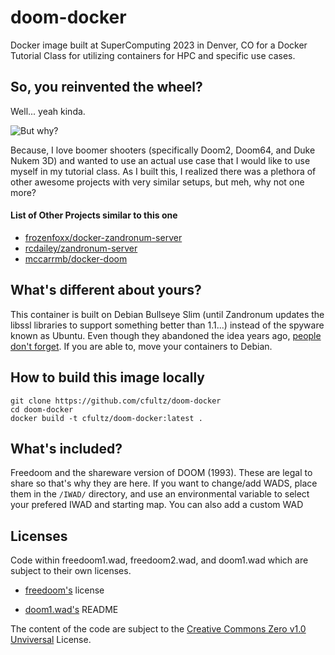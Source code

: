 # doom-docker
Docker image built at SuperComputing 2023 in Denver, CO for a Docker Tutorial Class for utilizing containers for HPC and specific use cases.

## So, you reinvented the wheel?

Well... yeah kinda.

![But why?](https://media.tenor.com/jGgmfDOxmuMAAAAC/ryan-reynolds-but-why.gif)

Because, I love boomer shooters (specifically Doom2, Doom64, and Duke Nukem 3D) and wanted to use an actual use case that I would like to use myself in my tutorial class. As I built this, I realized there was a plethora of other awesome projects with very similar setups, but meh, why not one more?

#### List of Other Projects similar to this one

* [frozenfoxx/docker-zandronum-server](https://github.com/frozenfoxx/docker-zandronum-server)
* [rcdailey/zandronum-server](https://github.com/rcdailey/zandronum-server)
* [mccarrmb/docker-doom](https://github.com/mccarrmb/docker-doom)

## What's different about yours?

This container is built on Debian Bullseye Slim (until Zandronum updates the libssl libraries to support something better than 1.1...) instead of the spyware known as Ubuntu. Even though they abandoned the idea years ago, [people don't forget](https://www.eff.org/deeplinks/2012/10/privacy-ubuntu-1210-amazon-ads-and-data-leaks). If you are able to, move your containers to Debian.

## How to build this image locally

```
git clone https://github.com/cfultz/doom-docker
cd doom-docker
docker build -t cfultz/doom-docker:latest .
```

## What's included? 

Freedoom and the shareware version of DOOM (1993). These are legal to share so that's why they are here. If you want to change/add WADS, place them in the ``/IWAD/`` directory, and use an environmental variable to select your prefered IWAD and starting map. You can also add a custom WAD

## Licenses 

Code within freedoom1.wad, freedoom2.wad, and doom1.wad which are subject to their own licenses.

* [freedoom's](https://github.com/freedoom/freedoom/blob/master/COPYING.adoc) license

* [doom1.wad's](https://github.com/id-Software/DOOM) README 

The content of the code are subject to the [Creative Commons Zero v1.0 Unviversal](https://github.com/cfultz/doom-docker/blob/main/LICENSE) License. 